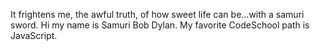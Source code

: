 It frightens me, the awful truth, of how sweet life can be...with a samuri sword.  Hi my name is Samuri Bob Dylan.
My favorite CodeSchool path is JavaScript.
